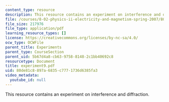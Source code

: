```yaml
---
content_type: resource
description: This resource contains an experiment on interference and diffraction.
file: /courses/8-02-physics-ii-electricity-and-magnetism-spring-2007/80de81c8897a6835c7771736d6385fa3_experiment9.pdf
file_size: 217976
file_type: application/pdf
learning_resource_types: []
license: https://creativecommons.org/licenses/by-nc-sa/4.0/
ocw_type: OCWFile
parent_title: Experiments
parent_type: CourseSection
parent_uid: 5b67d4a8-cb63-9758-8148-2c1bb40692c8
resourcetype: Document
title: experiment9.pdf
uid: 80de81c8-897a-6835-c777-1736d6385fa3
video_metadata:
  youtube_id: null
---
```

This resource contains an experiment on interference and diffraction.